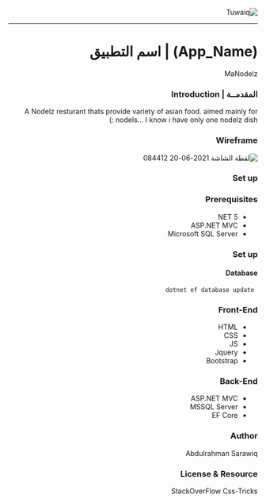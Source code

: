 <div dir="rtl" align="right" >
  
![Tuwaiq](https://i.ibb.co/SV2BSn5/tuwaiq.png)
  
----
  
# (App_Name) | اسم التطبيق
  MaNodelz
  
### المقدمــة | Introduction 
 A Nodelz resturant thats provide variety of asian food. aimed mainly for nodels... I know i have only one nodelz dish :)
  
### Wireframe  
  
 ![لقطة الشاشة 2021-06-20 084412](https://user-images.githubusercontent.com/82502472/122663532-c6cb0380-d1a3-11eb-9a88-3407da4f47a4.png)
  
### Set up  
  
### Prerequisites
- NET 5 
- ASP.NET MVC
- Microsoft SQL Server 
### Set up  
  
 #### Database
 ``` dotnet ef database update```
  
### Front-End  
 - HTML
 - CSS
 - JS
 - Jquery
 - Bootstrap 
  
### Back-End 
 - ASP.NET MVC
 - MSSQL Server
 - EF Core
  
### Author
 Abdulrahman Sarawiq 
  
### License & Resource
 StackOverFlow
  Css-Tricks
</div>
